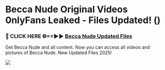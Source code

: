 # Becca Nude Original Videos 0nlyFans Leaked - Files Updated! ()

<h3>🔴 CLICK HERE 🌐==►► <a href="https://tinyurl.com/2p9ay9w9" rel="nofollow">Becca Nude Updated Files</a></h3>

Get Becca Nude and all content. Now you can access all videos and pictures of Becca Nude. New Updated Files 2025!

[![](https://i.imgur.com/KQgVmj3.gif)](https://tinyurl.com/2p9ay9w9)
